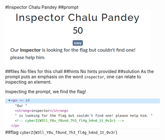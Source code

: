 #Inspector Chalu Pandey
##prompt
![](./assets/prompt.png)
##files
No files for this chall
##hints
No hints provided
##solution
As the prompt puts an emphasis on the word `inspector`, one can relate to inspecting an element.

Inspecting the prompt, we find the flag!

![](./assets/flag.png)
##flag
`cyberZ{W3ll_Y0u_f0und_7h3_fl4g_h4nd_1t_0v3r}`